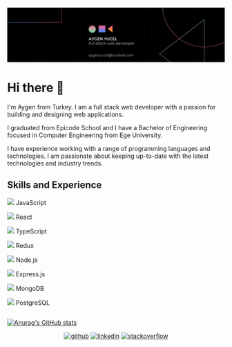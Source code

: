 ![Full Stack Web Development](https://github.com/aygenyucel/aygenyucel/blob/main/banner.png)

# Hi there 👋

I'm Aygen from Turkey. I am a full stack web developer with a passion for building and designing web applications.

I graduated from Epicode School and I have a Bachelor of Engineering focused in Computer Engineering from Ege University.

I have experience working with a range of programming languages and technologies. I am passionate about keeping up-to-date with the latest technologies and industry trends.

## Skills and Experience
<img src='https://user-images.githubusercontent.com/80033565/229316203-41693aa7-a7d1-43c1-a99d-7ed7dc432377.png' height='15'> JavaScript

<img src='https://user-images.githubusercontent.com/80033565/229316234-4b77164d-0660-4e93-8dc5-b1a11185a5ba.png' height='15'> React

<img src='https://user-images.githubusercontent.com/80033565/229316263-a470e97f-1e09-4d01-9823-715d35189a66.png' height='15'> TypeScript

<img src='https://user-images.githubusercontent.com/80033565/229316511-20e1c49f-c8b7-4625-b9ba-fc1747d7aaba.png' height='15'> Redux

<img src='https://user-images.githubusercontent.com/80033565/229316300-f625fe2b-03ac-4b06-a4e1-25b6ff1b7b84.png' height='15'> Node.js

<img src='https://user-images.githubusercontent.com/80033565/229316320-cc6499a9-124b-4495-a9e4-8855eda13fdb.png' height='15'> Express.js

<img src='https://user-images.githubusercontent.com/80033565/229316486-08abe3d4-e982-48bb-aa7d-7bddf164d6b6.png' height='15'> MongoDB

<img src='https://user-images.githubusercontent.com/80033565/229316438-74a48598-8b96-47d9-95f3-7b54c43c57fa.png' height='15'> PostgreSQL

##

[![Anurag's GitHub stats](https://github-readme-stats.vercel.app/api?username=aygenyucel)](https://github.com/anuraghazra/github-readme-stats)


<div align="center">
  <span><a href="https://github.com/aygenyucel"><img src='https://cdn.jsdelivr.net/npm/simple-icons@3.0.1/icons/github.svg' alt='github' height='30' width='70'></a></span>
  <span><a href="https://www.linkedin.com/in/aygenyucel/"><img src='https://cdn.jsdelivr.net/npm/simple-icons@3.0.1/icons/linkedin.svg' alt='linkedin' height='30' width='70'></a></span> <!--invisible-->
  <span> <a href="https://stackoverflow.com/users/19501613/aygen-yucel"><img src='https://cdn.jsdelivr.net/npm/simple-icons@3.0.1/icons/stackoverflow.svg' alt='stackoverflow' height='30' width='70'></a></span>
</div>




